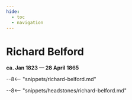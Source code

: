 ```yaml
---
hide:
  - toc
  - navigation 
---
```


# Richard Belford

**ca. Jan 1823 — 28 April 1865**

--8<-- "snippets/richard-belford.md"

--8<-- "snippets/headstones/richard-belford.md"
